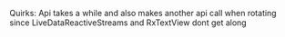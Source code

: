 Quirks:
Api takes a while and also makes another api call when rotating since LiveDataReactiveStreams and RxTextView dont get along

